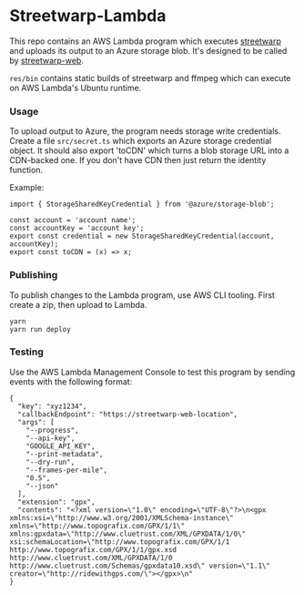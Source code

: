 # Streetwarp-Lambda

This repo contains an AWS Lambda program which executes
[streetwarp](https://github.com/pelmers/streetwarp-cli) and uploads its output
to an Azure storage blob. It's designed to be called by
[streetwarp-web](https://github.com/pelmers/streetwarp-web).

`res/bin` contains static builds of streetwarp and ffmpeg which can execute on
AWS Lambda's Ubuntu runtime.

### Usage

To upload output to Azure, the program needs storage write credentials. Create
a file `src/secret.ts` which exports an Azure storage credential object.
It should also export 'toCDN' which turns a blob storage URL into a CDN-backed one.
If you don't have CDN then just return the identity function.

Example:

```
import { StorageSharedKeyCredential } from '@azure/storage-blob';

const account = 'account name';
const accountKey = 'account key';
export const credential = new StorageSharedKeyCredential(account, accountKey);
export const toCDN = (x) => x;
```

### Publishing

To publish changes to the Lambda program, use AWS CLI tooling. First create a
zip, then upload to Lambda.

```
yarn
yarn run deploy
```

### Testing

Use the AWS Lambda Management Console to test this program by sending events
with the following format:

```
{
  "key": "xyz1234",
  "callbackEndpoint": "https://streetwarp-web-location",
  "args": [
    "--progress",
    "--api-key",
    "GOOGLE_API_KEY",
    "--print-metadata",
    "--dry-run",
    "--frames-per-mile",
    "0.5",
    "--json"
  ],
  "extension": "gpx",
  "contents": "<?xml version=\"1.0\" encoding=\"UTF-8\"?>\n<gpx xmlns:xsi=\"http://www.w3.org/2001/XMLSchema-instance\" xmlns=\"http://www.topografix.com/GPX/1/1\" xmlns:gpxdata=\"http://www.cluetrust.com/XML/GPXDATA/1/0\" xsi:schemaLocation=\"http://www.topografix.com/GPX/1/1 http://www.topografix.com/GPX/1/1/gpx.xsd http://www.cluetrust.com/XML/GPXDATA/1/0 http://www.cluetrust.com/Schemas/gpxdata10.xsd\" version=\"1.1\" creator=\"http://ridewithgps.com/\"></gpx>\n"
}
```
